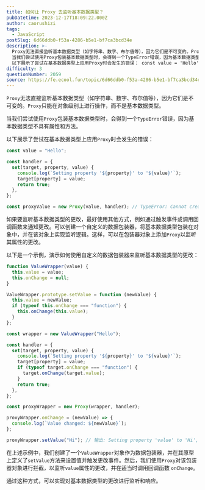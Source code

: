 ```yaml
---
title: 如何让 Proxy 去监听基本数据类型？
pubDatetime: 2023-12-17T18:09:22.000Z
author: caorushizi
tags:
  - JavaScript
postSlug: 6d66ddb0-f53a-4286-b5e1-bf7ca3bcd34e
description: >-
  Proxy无法直接监听基本数据类型（如字符串、数字、布尔值等），因为它们是不可变的。Proxy只能在对象级别上进行操作，而不是基本数据类型。
  当我们尝试使用Proxy包装基本数据类型时，会得到一个TypeError错误，因为基本数据类型不具有属性和方法。
  以下展示了尝试在基本数据类型上应用Proxy时会发生的错误： const value = 'Hello'; const handler = {
difficulty: 3
questionNumber: 2059
source: https://fe.ecool.fun/topic/6d66ddb0-f53a-4286-b5e1-bf7ca3bcd34e
---
```


`Proxy`无法直接监听基本数据类型（如字符串、数字、布尔值等），因为它们是不可变的。`Proxy`只能在对象级别上进行操作，而不是基本数据类型。

当我们尝试使用`Proxy`包装基本数据类型时，会得到一个`TypeError`错误，因为基本数据类型不具有属性和方法。

以下展示了尝试在基本数据类型上应用`Proxy`时会发生的错误：

```javascript
const value = "Hello";

const handler = {
  set(target, property, value) {
    console.log(`Setting property '${property}' to '${value}'`);
    target[property] = value;
    return true;
  },
};

const proxyValue = new Proxy(value, handler); // TypeError: Cannot create proxy with a non-object as target
```

如果要监听基本数据类型的更改，最好使用其他方式，例如通过触发事件或调用回调函数来通知更改。可以创建一个自定义的数据包装器，将基本数据类型包装在对象中，并在该对象上实现监听逻辑。这样，可以在包装器对象上添加`Proxy`以监听其属性的更改。

以下是一个示例，演示如何使用自定义的数据包装器来监听基本数据类型的更改：

```javascript
function ValueWrapper(value) {
  this.value = value;
  this.onChange = null;
}

ValueWrapper.prototype.setValue = function (newValue) {
  this.value = newValue;
  if (typeof this.onChange === "function") {
    this.onChange(this.value);
  }
};

const wrapper = new ValueWrapper("Hello");

const handler = {
  set(target, property, value) {
    console.log(`Setting property '${property}' to '${value}'`);
    target[property] = value;
    if (typeof target.onChange === "function") {
      target.onChange(target.value);
    }
    return true;
  },
};

const proxyWrapper = new Proxy(wrapper, handler);

proxyWrapper.onChange = (newValue) => {
  console.log(`Value changed: ${newValue}`);
};

proxyWrapper.setValue("Hi"); // 输出: Setting property 'value' to 'Hi', Value changed: Hi
```

在上述示例中，我们创建了一个`ValueWrapper`对象作为数据包装器，并在其原型上定义了`setValue`方法来设置值并触发更改事件。然后，我们使用`Proxy`对该包装器对象进行拦截，以监听`value`属性的更改，并在适当时调用回调函数 `onChange`。

通过这种方式，可以实现对基本数据类型的更改进行监听和响应。
